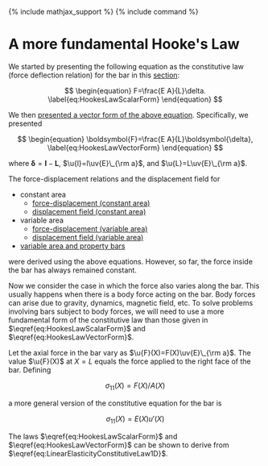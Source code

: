{% include mathjax_support %}
{% include command %}

# A more fundamental Hooke's Law

We started by presenting the following equation as the constitutive law (force deflection relation) for the bar in this [section](./Bars.md): 

$$
\begin{equation}
F=\frac{E A}{L}\delta.
\label{eq:HookesLawScalarForm}
\end{equation}
$$


We then [presented a vector form of the above equation](./VectorFormHookesLaw.md). Specifically, we presented

$$
\begin{equation}
\boldsymbol{F}=\frac{E A}{L}\boldsymbol{\delta},
\label{eq:HookesLawVectorForm}
\end{equation}
$$


where $\boldsymbol{\delta}=\boldsymbol{l}-\boldsymbol{L}$, $\u{l}=l\uv{E}\_{\rm a}$, and $\u{L}=L\uv{E}\_{\rm a}$.

The force-displacement relations and the displacement field for
* constant area 
    * [force-displacement (constant area) ](./Bars.md) 
    * [displacement field (constant area)](./Bars3.md)
* variable area 
    * [force-displacement (variable area)](./Bars4.md) 
    * [displacement field (variable area)](./Bars5.md)
* [variable area and property bars](./Bars6.md) 

were derived using the above equations. However, so far, the force inside the bar has always remained constant. 
 
Now we consider the case in which the force also varies along the bar. This usually happens when there is a body force acting on the bar. Body forces can arise due to gravity, dynamics, magnetic field, etc. To solve problems involving bars subject to  body forces, we will need to use a more fundamental form of the constitutive law than those given in $\eqref{eq:HookesLawScalarForm}$ and $\eqref{eq:HookesLawVectorForm}$. 


Let the axial force in the bar vary as $\u{F}(X)=F(X)\uv{E}\_{\rm a}$. The value $\u{F}(X)$ at $X=L$ equals the force applied to the right face of the bar.  Defining 

$$
\begin{equation}
\sigma_{11}(X)=F(X)/A(X)
\label{eq:Stress1DDef}
\end{equation}
$$

a more general version of the constitutive equation for the bar is

$$
\begin{equation}
\sigma_{11}(X)=E(X) u'(X)
\label{eq:LinearElasticityConstitutiveLaw1D}
\end{equation}
$$

The laws $\eqref{eq:HookesLawScalarForm}$ and $\eqref{eq:HookesLawVectorForm}$ can be shown to derive from $\eqref{eq:LinearElasticityConstitutiveLaw1D}$.



